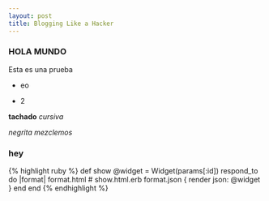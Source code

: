 ```yaml
---
layout: post
title: Blogging Like a Hacker
---
```


### HOLA MUNDO

Esta es una prueba 

- eo
+ 2

 __tachado__  _cursiva_ 

 *negrita* *_mezclemos_* 

### hey 

{% highlight ruby %}
def show
  @widget = Widget(params[:id])
  respond_to do |format|
    format.html # show.html.erb
    format.json { render json: @widget }
  end
end
{% endhighlight %}
